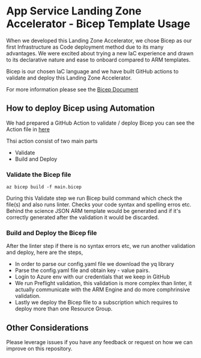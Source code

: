# App Service Landing Zone Accelerator - Bicep Template Usage

When we developed this Landing Zone Accelerator, we chose Bicep as our first Infrastructure as Code deployment method due to its many advantages. We were excited about trying a new IaC experience and drawn to its declarative nature and ease to onboard compared to ARM templates. 

Bicep is our chosen IaC language and we have built GitHub actions to validate and deploy this Landing Zone Accelerator. 

For more information please see the [Bicep Document](https://docs.microsoft.com/en-us/azure/azure-resource-manager/bicep/)

## How to deploy Bicep using Automation
We had prepared a GitHub Action to validate / deploy Bicep you can see the Action file in [here](/.github/workflows/LOB-ILB-ASEv3-Bicep.yml)

Thsi action consist of two main parts
- Validate 
- Build and Deploy

### Validate the Bicep file

```console
az bicep build -f main.bicep
```

During this Validate step we run Bicep build command which check the file(s) and also runs linter. Checks your code syntax and spelling erros etc. Behind the science JSON ARM template would be generated and if it's correctly generated after the validation it would be discarded.

### Build and Deploy the Bicep file 
After the linter step if there is no syntax errors etc, we run another validation and deploy, here are the steps,

- In order to parse our config.yaml file we download the yq library
- Parse the config.yaml file and obtain key - value pairs.
- Login to Azure env with our credentials that we keep in GitHub
- We run Preflight validation, this validation is more complex than linter, it actually communicate with the ARM Engine and do more comphrinsive validation.
- Lastly we deploy the Bicep file to a subscription which requires to deploy more than one Resource Group. 

## Other Considerations
Please leverage issues if you have any feedback or request on how we can improve on this repository.